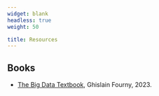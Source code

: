 ```yaml
---
widget: blank
headless: true
weight: 50

title: Resources
---
```


<!--
### AWS Skill Builder Courses
* [Data Analytics Fundamentals (EN)](https://explore.skillbuilder.aws/learn/course/internal/view/elearning/44/data-analytics-fundamentals)

### Login Portals
* [AWS Academy Login Portal](http://awsacademy.instructure.com/)
* [Databricks Community Edition](http://community.cloud.databricks.com/)
-->


## Books

* [The Big Data Textbook](https://ghislainfourny.github.io/big-data-textbook/), Ghislain Fourny, 2023.